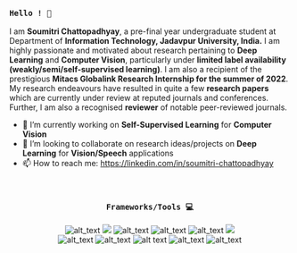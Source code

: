 <h3><code>Hello ! 👋<br/></code></h3> 

<p>I am <b>Soumitri Chattopadhyay</b>, a pre-final year undergraduate student at Department of <b>Information Technology, Jadavpur University, India.</b> I am highly passionate and motivated about research pertaining to <b>Deep Learning</b> and <b>Computer Vision</b>, particularly under <b>limited label availability (weakly/semi/self-supervised learning)</b>. I am also a recipient of the prestigious <b>Mitacs Globalink Research Internship for the summer of 2022</b>. My research endeavours have resulted in quite a few <b>research papers</b> which are currently under review at reputed journals and conferences. Further, I am also a recognised <b>reviewer</b> of notable peer-reviewed journals.</p>

<!--
**soumitri2001/soumitri2001** is a ✨ _special_ ✨ repository because its `README.md` (this file) appears on your GitHub profile.

Here are some ideas to get you started:
-->

- 🔭 I’m currently working on **Self-Supervised Learning** for **Computer Vision**
- 👯 I’m looking to collaborate on research ideas/projects on **Deep Learning** for **Vision/Speech** applications 
- 📫 How to reach me: https://linkedin.com/in/soumitri-chattopadhyay

<!-- - 🌱 I’m currently learning ... -->
<!-- - 🤔 I’m looking for help with ... -->
<!-- - 💬 Ask me about ... -->
<!-- - 😄 Pronouns: ... -->
<!-- - ⚡ Fun fact: ...23FF9900 -->
<!-- -->
<br/>
<h3 align="center"><code> Frameworks/Tools 💻 </code> </h3>

<p align="center">
<img src="https://img.shields.io/badge/Java-%ef4589.svg?&amp;style=for-the-badge&amp;logo=java&amp;logoColor=black" alt="alt_text">
  <img src="https://img.shields.io/badge/c++%20-%2300599C.svg?&style=for-the-badge&logo=c%2B%2B&ogoColor=white">
  <img src="https://img.shields.io/badge/Android-%3DDC84.svg?&amp;style=for-the-badge&amp;logo=android&amp;logoColor=white" alt="alt_text">
  <img src="https://img.shields.io/badge/python%20-%2314354C.svg?&amp;style=for-the-badge&amp;logo=python&amp;logoColor=white" alt="alt_text">
  <img src="https://img.shields.io/badge/firebase%20-%23039BE5.svg?&amp;style=for-the-badge&amp;logo=firebase" alt="alt_text">
  <img src="https://img.shields.io/badge/git%20-%223FF9900.svg?&style=for-the-badge&logo=git&logoColor=white"/>
  <br>
  <img src="https://img.shields.io/badge/numpy-%ef4589.svg?&amp;style=for-the-badge&amp;logo=numpy&amp;logoColor=black" alt="alt_text">
  <img src="https://img.shields.io/badge/pytorch%20-%23013243.svg?&amp;style=for-the-badge&amp;logo=pytorch&amp;logoColor=white" alt="alt_text">
  <img src="https://img.shields.io/badge/latex%20-%23039FFF.svg?&amp;style=for-the-badge&amp;logo=latex" alt="alt text">
  <img src="https://img.shields.io/badge/sklearn%20-%23F05033.svg?&amp;style=for-the-badge&amp;logo=scikit-learn&amp;logoColor=white" alt="alt_text">
  <img src="https://img.shields.io/badge/Tensorflow%20-%23013243.svg?&amp;style=for-the-badge&amp;logo=tensorflow&amp;logoColor=yellow" alt="alt_text">
</p>

<!--    <h3 align="center"><code> GitHub Stats 💻 </code> </h3>
   
<p align="center">  <a href="https://github.com/soumitri2001"><img src="https://github-readme-stats.vercel.app/api?username=soumitri2001&amp;theme=dracula&amp;count_private=true&amp;include_all_commits=true&amp;show_icons=true" alt=" "></a></p> -->

  
